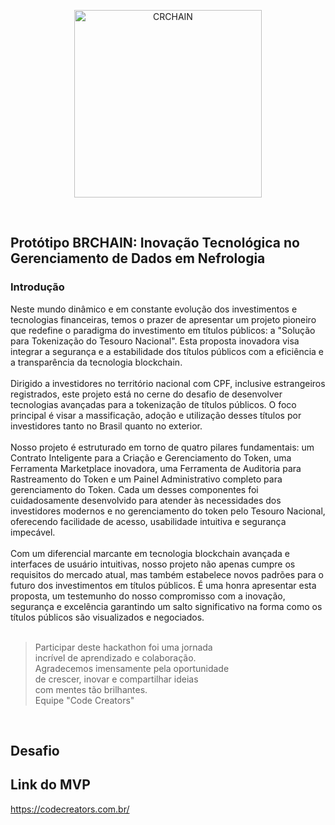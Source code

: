 <p align="center"><img src="https://github.com/mjdos/dados_brchain/blob/main/logo-brchain.jpeg" width="300" alt="CRCHAIN"></p>

<br>

## Protótipo BRCHAIN: Inovação Tecnológica no Gerenciamento de Dados em Nefrologia

### Introdução
Neste mundo dinâmico e em constante evolução dos investimentos e tecnologias financeiras, temos o prazer de apresentar um projeto pioneiro que redefine o paradigma do investimento em títulos públicos: a "Solução para Tokenização do Tesouro Nacional". Esta proposta inovadora visa integrar a segurança e a estabilidade dos títulos públicos com a eficiência e a transparência da tecnologia blockchain.
<br><br>
Dirigido a investidores no território nacional com CPF, inclusive estrangeiros registrados, este projeto está no cerne do desafio de desenvolver tecnologias avançadas para a tokenização de títulos públicos. O foco principal é visar a massificação, adoção e utilização desses títulos por investidores tanto no Brasil quanto no exterior.
<br><br>
Nosso projeto é estruturado em torno de quatro pilares fundamentais: um Contrato Inteligente para a Criação e Gerenciamento do Token, uma Ferramenta Marketplace inovadora, uma Ferramenta de Auditoria para Rastreamento do Token e um Painel Administrativo completo para gerenciamento do Token. Cada um desses componentes foi cuidadosamente desenvolvido para atender às necessidades dos investidores modernos e no gerenciamento do token pelo Tesouro Nacional, oferecendo facilidade de acesso, usabilidade intuitiva e segurança impecável.
<br><br>
Com um diferencial marcante em tecnologia blockchain avançada e interfaces de usuário intuitivas, nosso projeto não apenas cumpre os requisitos do mercado atual, mas também estabelece novos padrões para o futuro dos investimentos em títulos públicos. É uma honra apresentar esta proposta, um testemunho do nosso compromisso com a inovação, segurança e excelência garantindo um salto significativo na forma como os títulos públicos são visualizados e negociados.
<br><br>

> Participar deste hackathon foi uma jornada<br>
> incrível de aprendizado e colaboração.<br>
> Agradecemos imensamente pela oportunidade<br>
> de crescer, inovar e compartilhar ideias<br>
> com mentes tão brilhantes.<br>
> Equipe "Code Creators"
<br>

## Desafio

## Link do MVP
https://codecreators.com.br/
<br><br>

